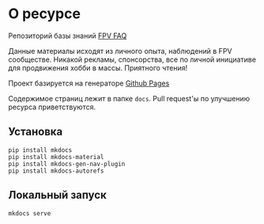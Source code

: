 # О ресурсе

Репозиторий базы знаний [FPV FAQ](https://MyFAQList.github.io/FPV_FAQ/)

Данные материалы исходят из личного опыта, наблюдений в FPV сообществе. Никакой рекламы, спонсорства, все по личной инициативе для продвижения хобби в массы. Приятного чтения!

Проект базируется на генераторе [Github Pages](https://pages.github.com/)

Содержимое страниц лежит в папке `docs`. Pull request'ы по улучшению ресурса приветствуются.


## Установка
```
pip install mkdocs
pip install mkdocs-material
pip install mkdocs-gen-nav-plugin
pip install mkdocs-autorefs
```

## Локальный запуск
```
mkdocs serve
```